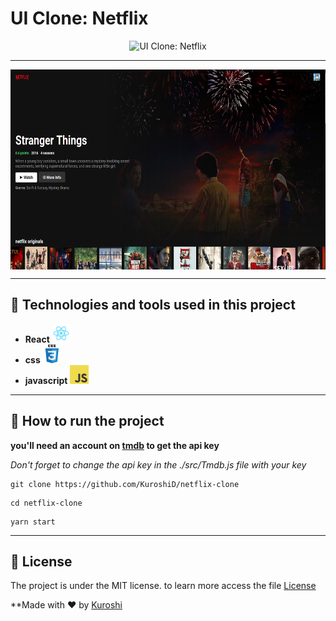 # UI Clone: Netflix
<p align="center">
    <img src="https://i.imgur.com/NxZd0C5.png" alt="UI Clone: Netflix" title="UI Clone: Netflix">
</p>

---
<img align="center" src="https://github.com/KuroshiD/netflix-clone/blob/main/src/images/pc1.png" width="720px" height="320px">

---

## 🚀 Technologies and tools used in this project
- **React <img height="30" src="https://raw.githubusercontent.com/github/explore/80688e429a7d4ef2fca1e82350fe8e3517d3494d/topics/react/react.png" />**
- **css <img height="30" src="https://raw.githubusercontent.com/github/explore/80688e429a7d4ef2fca1e82350fe8e3517d3494d/topics/css/css.png" />**
- **javascript <img height="30" src="https://raw.githubusercontent.com/github/explore/80688e429a7d4ef2fca1e82350fe8e3517d3494d/topics/javascript/javascript.png" />**

---

## 🔧 How to run the project

**you'll need an account on <a href="https://www.themoviedb.org/">tmdb</a> to get the api key**

*Don't forget to change the api key in the ./src/Tmdb.js file with your key*

```
git clone https://github.com/KuroshiD/netflix-clone
```
```
cd netflix-clone
```

```
yarn start
```

---

## 📝 License
The project is under the MIT license. to learn more access the file [License](https://github.com/KuroshiD/netflix-clone/blob/main/LICENSE)

**Made with ❤️ by [Kuroshi](https://github.com/KuroshiD)

